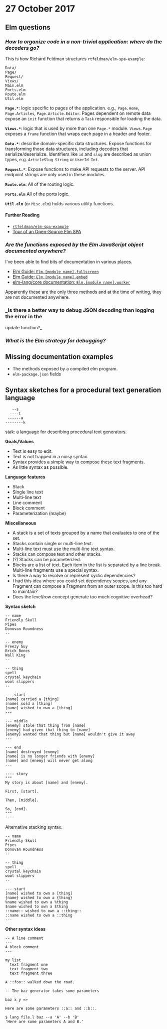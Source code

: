 # 27 October 2017

## Elm questions

### _How to organize code in a non-trivial application: where do the decoders go?_


This is how Richard Feldman structures `rtfeldman/elm-spa-example`:

```
Data/
Page/
Request/
Views/
Main.elm
Ports.elm
Route.elm
Util.elm
```

**`Page.*`**: logic specific to pages of the application. e.g., `Page.Home`,
`Page.Articles`, `Page.Article.Editor`. Pages dependent on remote data expose an
`init` function that returns a `Task` responsible for loading the data.

**`Views.*`**: logic that is used by more than one `Page.*` module. `Views.Page`
exposes a `frame` function that wraps each page in a header and footer.

**`Data.*`**: describe domain-specific data structures. Expose functions for
transforming those data structures, including decoders that serialize/deserialize.
Identifiers like `id` and `slug` are described as union types, e.g. `ArticleSlug String`
or `UserId Int`.

**`Request.*`**: Expose functions to make API requests to the server. API endpoint
strings are only used in these modules.

**`Route.elm`**: All of the routing logic.

**`Ports.elm`** All of the ports logic.

**`Util.elm`** (or `Misc.elm`) holds various utility functions.

#### Further Reading

- [`rtfeldman/elm-spa-example`](https://github.com/rtfeldman/elm-spa-example)
- [Tour of an Open-Source Elm SPA](https://dev.to/rtfeldman/tour-of-an-open-source-elm-spa)


### _Are the functions exposed by the Elm JavaScript object documented anywhere?_

I've been able to find bits of documentation in various places.

- [Elm Guide: `Elm.[module name].fullscreen`](https://guide.elm-lang.org/interop/javascript.html#step-1-embed-in-html#ports)
- [Elm Guide: `Elm.[module name].embed`](https://guide.elm-lang.org/interop/javascript.html#step-1-embed-in-html)
- [elm-lang/core documentation: `Elm.[module name].worker`](http://package.elm-lang.org/packages/elm-lang/core/5.1.1/Platform)

Apparently these are the only three methods and at the time of writing, they are
not documented anywhere.

### _Is there a better way to debug JSON decoding than logging the error in the
update function?_

### _What is the Elm strategy for debugging?_

## Missing documentation examples

- The methods exposed by a compiled elm program. 
- `elm-package.json` fields

## Syntax sketches for a procedural text generation language

```
   --s
  ----t
 ------a
--------k
```
stak: a language for describing procedural text generators.

**Goals/Values**

- Text is easy to edit. 
- Text is not trapped in a noisy syntax.
- Syntax provides a simple way to compose these text fragments.
- As little syntax as possible.

**Language features**

- Stack
- Single line text
- Multi-line text
- Line comment
- Block comment
- Parameterization (maybe)

**Miscellaneous**

- A stack is a set of texts grouped by a name that evaluates to one of the set.
- Stacks contain single or multi-line text.
- Multi-line text must use the multi-line text syntax.
- Stacks can compose text and other stacks.
- (?) Stacks can be parameterized.
- Blocks are a list of text. Each item in the list is separated by a line break. 
  Multi-line fragments use a special syntax.
- Is there a way to resolve or represent cyclic dependencies?
- I had this idea where you could set dependency scopes, and any Fragment can
  compose a Fragment from an outer scope. Is this too hard to maintain?
- Does the level/row concept generate too much cognitive overhead?

**Syntax sketch**

```
-- name
Friendly Skull 
Pipes
Donovan Roundness
--

-- enemy
Freezy Guy
Brick Bones
Wall King
--

-- thing
spell
crystal keychain
wool slippers
--

--- start
[name] carried a [thing]
[name] sold a [thing]
[name] wished to own a [thing]
---

--- middle
[enemy] stole that thing from [name]
[enemy] had given that thing to [name]
[enemy] wanted that thing but [name] wouldn't give it away
--- 

--- end
[name] destroyed [enemy]
[name] is no longer friends with [enemy]
[name] and [enemy] will never get along
--- 

---- story
"""
My story is about [name] and [enemy]. 

First, [start].

Then, [middle].

So, [end].
"""
----
```

Alternative stacking syntax.

```
-- name
Friendly Skull 
Pipes
Donovan Roundness
--

-- thing
spell
crystal keychain
wool slippers
--

--- start
[name] wished to own a [thing]
{name} wished to own a {thing}
%name wished to own a %thing
$name wished to own a $thing
::name:: wished to own a ::thing::
::name wished to own a ::thing
---

```

**Other syntax ideas**

```
-- A line comment
---
A block comment
---
```

```
my list
  text fragment one
  text fragment two
  text fragment three
```

```
A ::foo:: walked down the road.
```

```
-- The baz generator takes some parameters

baz x y =>

Here are some parameters ::a:: and ::b::.
```

```
$ lang file.l baz --a 'A' --b 'B'
'Here are some parameters A and B.'
```
